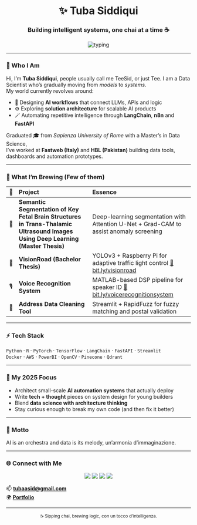 <div align="center">

<h1>✨ Tuba Siddiqui</h1>
<h3>Building intelligent systems, one chai at a time ☕</h3>

</div>

<p align="center">
  <img
    src="https://readme-typing-svg.herokuapp.com?font=Fira+Code&size=20&pause=1200&duration=2500&color=9E8CB1&center=true&vCenter=true&multiline=true&height=60&width=600&lines=Data+Scientist+%C2%B7+AI+Automation+Learner;Aspiring+Solution+Architect"
    alt="typing"
  />
</p>

---


### 🧩 Who I Am
Hi, I’m **Tuba Siddiqui**, people usually call me TeeSid, or just Tee. I am a Data Scientist who’s gradually moving from *models* to *systems*.  
My world currently revolves around:
- 🧠 Designing **AI workflows** that connect LLMs, APIs and logic  
- ⚙️ Exploring **solution architecture** for scalable AI products  
- 🪄 Automating repetitive intelligence through **LangChain**, **n8n** and **FastAPI**  

Graduated 🎓 from *Sapienza University of Rome* with a Master’s in Data Science,  
I’ve worked at **Fastweb (Italy)** and **HBL (Pakistan)** building data tools, dashboards and automation prototypes.

---

### 🚀 What I’m Brewing (Few of them)
| 👀 | Project | Essence |
|:--:|:--|:--|
| 🧠 | **Semantic Segmentation of Key Fetal Brain Structures in Trans-Thalamic Ultrasound Images Using Deep Learning (Master Thesis)** | Deep-learning segmentation with Attention U-Net + Grad-CAM to assist anomaly screening |
| 🚦 | **VisionRoad (Bachelor Thesis)** | YOLOv3 + Raspberry Pi for adaptive traffic light control [🔗 bit.ly/visionroad](https://bit.ly/visionroad) |
| 🎙️ | **Voice Recognition System** | MATLAB-based DSP pipeline for speaker ID [🔗 bit.ly/voicerecognitionsystem](https://bit.ly/voicerecognitionsystem) |
| 🧩 | **Address Data Cleaning Tool** | Streamlit + RapidFuzz for fuzzy matching and postal validation |

---

### ⚡ Tech Stack
`Python` · `R` · `PyTorch` · `TensorFlow` · `LangChain` · `FastAPI` · `Streamlit`  
`Docker` · `AWS` · `PowerBI` · `OpenCV` · `Pinecone` · `Qdrant`  

---

### 🎯 My 2025 Focus
- Architect small-scale **AI automation systems** that actually deploy  
- Write **tech + thought** pieces on system design for young builders  
- Blend **data science with architecture thinking**  
- Stay curious enough to break my own code (and then fix it better)

---

### 🧭 Motto
AI is an orchestra and data is its melody, un’armonia d’immaginazione.

---

### 🌐 Connect with Me
<p align="center">
<a href="https://linkedin.com/in/tubasid"><img src="https://img.shields.io/badge/LinkedIn-0A66C2?style=for-the-badge&logo=linkedin&logoColor=white"/></a>
<a href="https://medium.com/@tubasid"><img src="https://img.shields.io/badge/Medium-000000?style=for-the-badge&logo=medium&logoColor=white"/></a>
<a href="https://kaggle.com/tubasiddiqui"><img src="https://img.shields.io/badge/Kaggle-20BEFF?style=for-the-badge&logo=kaggle&logoColor=white"/></a>
<a href="https://twitter.com/tubaasid"><img src="https://img.shields.io/badge/Twitter-1DA1F2?style=for-the-badge&logo=twitter&logoColor=white"/></a>
</p>

📫 **tubaasid@gmail.com**  
🌍 **[Portfolio](https://bit.ly/tubasid)**  

---

<div align="center">
  <sub>☕ Sipping chai, brewing logic, con un tocco d’intelligenza.</sub>
</div>

